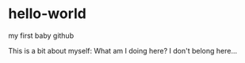 # hello-world
my first baby github

This is a bit about myself: What am I doing here? I don't belong here...
